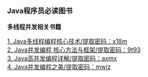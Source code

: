 ### Java程序员必读图书

**多线程并发相关书籍**

 [1. Java多线程编程核心技术/提取密码：x18m](https://pan.baidu.com/s/1jlRjvMh_8lOkFt8Fr576pA)  
 [2. Java并发编程 核心方法与框架/提取密码：9t93](https://pan.baidu.com/s/1uTo2XkeGUb6CDXH_XXgcVg)  
 [3. Java高并发编程详解/提取密码：axmx](https://pan.baidu.com/s/1zBjSKyx1bIoVGkwgvbiE1Q)  
 [4. Java并发编程之美/提取密码：mwiz](https://pan.baidu.com/s/1GXaPOPYjWuG1RPiNo5gxKw)  

